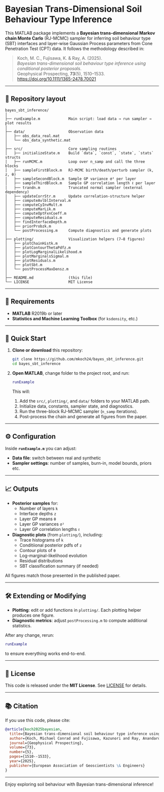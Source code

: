 # Bayesian Trans-Dimensional Soil Behaviour Type Inference

This MATLAB package implements a **Bayesian trans-dimensional Markov chain Monte Carlo** (RJ-MCMC) sampler for inferring soil behaviour type (SBT) interfaces and layer-wise Gaussian Process parameters from Cone Penetration Test (CPT) data.  It follows the methodology described in:

> Koch, M. C., Fujisawa, K. & Ray, A. (2025).  
> *Bayesian trans-dimensional soil behaviour type inference using conditional posterior proposals*.  
> Geophysical Prospecting, **73**(5), 1510–1533.  
> https://doi.org/10.1111/1365-2478.70021

---

## 📂 Repository layout

```
bayes_sbt_inference/
│
├── runExample.m             Main script: load data → run sampler → plot results
│
├── data/                    Observation data
│   ├── obs_data_real.mat
│   └── obs_data_synthetic.mat
│
├── src/                     Core sampling routines
│   ├── initializeState.m    Build `data`, `const`, `state`, `stats` structs
│   ├── runMCMC.m            Loop over n_samp and call the three blocks
│   ├── sampleFirstBlock.m   RJ-MCMC birth/death/perturb sampler (k, z, θ)
│   ├── sampleSecondBlock.m  Sample GP variance σ² per layer
│   ├── sampleThirdBlock.m   Sample GP correlation length ℓ per layer
│   ├── trandn.m             Truncated normal sampler (external dependency)
│   ├── updateCorrStr.m      Update correlation‐structure helper
│   ├── computeAvlblInterval.m
│   ├── computeCyInvMult.m
│   ├── computeMarLik.m
│   ├── computeOptFxnCoeff.m
│   ├── computeResiduals.m
│   ├── findInterfaceDepth.m
│   ├── priorProbzk.m
│   └── postProcessing.m     Compute diagnostics and generate plots
│
├── plotting/                Visualization helpers (7–8 figures)
│   ├── plotChainHistk.m
│   ├── plotContourThetaPdfz.m
│   ├── plotLogMarginalLikelihood.m
│   ├── plotMarginalsSigmal.m
│   ├── plotResiduals.m
│   ├── plotSbt.m
│   └── postProcessMaxDensz.m
│
├── README.md                (this file)
└── LICENSE                  MIT License
```

---

## 🔧 Requirements

- **MATLAB** R2019b or later  
- **Statistics and Machine Learning Toolbox** (for `ksdensity`, etc.) 

---

## 🚀 Quick Start

1. **Clone or download** this repository:
   ```bash
   git clone https://github.com/mkoch24/bayes_sbt_inference.git
   cd bayes_sbt_inference
   ```

2. **Open MATLAB**, change folder to the project root, and run:
   ```matlab
   runExample
   ```

   This will:
   1. Add the `src/`, `plotting/`, and `data/` folders to your MATLAB path.
   2. Initialize data, constants, sampler state, and diagnostics.
   3. Run the three-block RJ-MCMC sampler (`n_samp` iterations).
   4. Post-process the chain and generate all figures from the paper.

---

## ⚙️ Configuration

Inside **`runExample.m`** you can adjust:

- **Data file**: switch between real and synthetic  
- **Sampler settings**: number of samples, burn-in, model bounds, priors etc. 

---

## 📈 Outputs

- **Posterior samples** for:
  - Number of layers `k`
  - Interface depths `z`
  - Layer GP means `θ`
  - Layer GP variances `σ²`
  - Layer GP correlation lengths `ℓ`
- **Diagnostic plots** (from `plotting/`), including:
  - Trace histograms of `k`
  - Conditiional posterior pdfs of `z`
  - Contour plots of `θ` 
  - Log-marginal-likelihood evolution
  - Residual distributions
  - SBT classification summary (if needed)

All figures match those presented in the published paper.

---

## 🛠️ Extending or Modifying

- **Plotting**: edit or add functions in `plotting/`. Each plotting helper produces one figure.
- **Diagnostic metrics**: adjust `postProcessing.m` to compute additional statistics.

After any change, rerun:
```matlab
runExample
```
to ensure everything works end-to-end.

---

## 📝 License

This code is released under the **MIT License**. See [LICENSE](LICENSE) for details.

---

## 📚 Citation

If you use this code, please cite:

```bibtex
@article{koch2025bayesian,
  title={Bayesian trans-dimensional soil behaviour type inference using conditional posterior proposals},
  author={Koch, Michael Conrad and Fujisawa, Kazunori and Ray, Anandaroop},
  journal={Geophysical Prospecting},
  volume={73},
  number={5},
  pages={1510--1533},
  year={2025},
  publisher={European Association of Geoscientists \& Engineers}
}
```

---

Enjoy exploring soil behaviour with Bayesian trans-dimensional inference!
